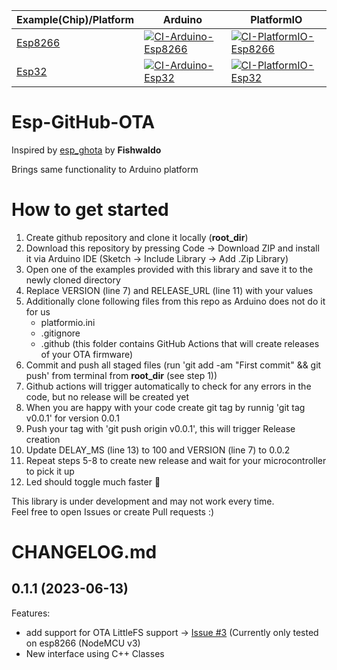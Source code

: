 |Example(Chip)/Platform   | Arduino  | PlatformIO  |
|---|---|---|
| [Esp8266](https://github.com/axcap/ESP8266_example)  | [![CI-Arduino-Esp8266](https://github.com/axcap/Esp-GitHub-OTA/actions/workflows/ci-arduino-esp8266.yml/badge.svg)](https://github.com/axcap/Esp-GitHub-OTA/actions/workflows/ci-arduino-esp8266.yml)  | [![CI-PlatformIO-Esp8266](https://github.com/axcap/Esp-GitHub-OTA/actions/workflows/ci-platformio-esp8266.yml/badge.svg)](https://github.com/axcap/Esp-GitHub-OTA/actions/workflows/ci-platformio-esp8266.yml)  |
|  [Esp32](https://github.com/axcap/ESP32_example) | [![CI-Arduino-Esp32](https://github.com/axcap/Esp-GitHub-OTA/actions/workflows/ci-arduino-esp32.yml/badge.svg)](https://github.com/axcap/Esp-GitHub-OTA/actions/workflows/ci-arduino-esp32.yml)  | [![CI-PlatformIO-Esp32](https://github.com/axcap/Esp-GitHub-OTA/actions/workflows/ci-platformio-esp32.yml/badge.svg)](https://github.com/axcap/Esp-GitHub-OTA/actions/workflows/ci-platformio-esp32.yml)  |

# Esp-GitHub-OTA

Inspired by [esp_ghota](https://github.com/Fishwaldo/esp_ghota) by **Fishwaldo**

Brings same functionality to Arduino platform

# How to get started
1. Create github repository and clone it locally (**root_dir**)
2. Download this repository by pressing Code -> Download ZIP and install it via Arduino IDE (Sketch -> Include Library -> Add .Zip Library)
3. Open one of the examples provided with this library and save it to the newly cloned directory
4. Replace VERSION (line 7) and RELEASE_URL (line 11) with your values
5. Additionally clone following files from this repo as Arduino does not do it for us
    * platformio.ini
    * .gitignore
    * .github (this folder contains GitHub Actions that will create releases of your OTA firmware)
6. Commit and push all staged files (run 'git add -am "First commit" && git push' from terminal from **root_dir** (see step 1))
7. Github actions will trigger automatically to check for any errors in the code, but no release will be created yet
8. When you are happy with your code create git tag by runnig 'git tag v0.0.1' for version 0.0.1
9. Push your tag with 'git push origin v0.0.1', this will trigger Release creation
10. Update DELAY_MS (line 13) to 100 and VERSION (line 7) to 0.0.2
11. Repeat steps 5-8 to create new release and wait for your microcontroller to pick it up
12. Led should toggle much faster 🚨

This library is under development and may not work every time. <br />
Feel free to open Issues or create Pull requests :) 


# CHANGELOG.md

## 0.1.1 (2023-06-13)

Features:

  - add support for OTA LittleFS support -> [Issue #3](https://github.com/axcap/Esp-GitHub-OTA/issues/3) (Currently only tested on esp8266 (NodeMCU v3)
  - New interface using C++ Classes
